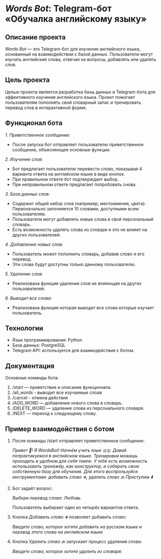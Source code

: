 # *Words Bot*: Telegram-бот «Обучалка английскому языку»

## Описание проекта
*Words Bot* — это Telegram-бот для изучения английского языка, основанный на взаимодействии с базой данных. Пользователи могут изучать английские слова, отвечая на вопросы, добавлять или удалять слов.

## Цель проекта
Целью проекта является разработка базы данных и Telegram-бота для эффективного изучения английского языка. Проект помогает пользователям пополнять свой словарный запас и тренировать перевод слов в интерактивной форме.

## Функционал бота
*1. Приветственное сообщение:*
- После запуска бот отправляет пользователю приветственное сообщение, объясняющее основные функции.

*2. Изучение слов:*
- Бот предлагает пользователю перевести слово, показывая 4 варианта ответа на английском языке в виде кнопок.
- При правильном ответе бот подтверждает выбор.
- При неправильном ответе предлагает попробовать снова.
  
*3. База данных слов:*
- Содержит общий набор слов (например, местоимения, цвета). Первоначально заполняется 10 словами, доступными всем пользователям.
- Пользователи могут добавлять новые слова в свой персональный словарь.
- Есть возможность удалять слова из словаря и это не влияет на других пользователей.
  
*4. Добавление новых слов:*
- Пользователь может пополнить словарь, добавив слово и его перевод.
- Эти слова будут доступны только данному пользователю.
  
*5. Удаление слов:*
- Реализована функция удаления слов не влияющая на других пользователей.

*6. Выводит все слова:*
- Реализована функция которая выводит все слова которые изучает пользователь.

## Технологии
- Язык программирования: Python
- База данных: PostgreSQL
- Telegram API: используется для взаимодействия с ботом.
  
## Документация
Основные команды бота:
1. /start — приветствие и описание функционала.
2. /all_words - выводит все изучаемые слоав  
3. /cancel - отмена действия
4. /ADD_WORD — добавление нового слова в словарь.
5. /DELETE_WORD — удаление слова из персонального словаря.
6. /NEXT — переход к следующему слову.

## Пример взаимодействия с ботом
1. После команды /start отправляет приветственное сообщение:
   
   *Привет 👋!*
*Я WordsBot! Начнём учить язык 🇬🇧.*
*Давай попрактикуемся в английском языке. Тренировки можешь проходить в удобном для себя темпе.
У тебя есть возможность использовать тренажёр, как конструктор, и собирать свою собственную базу для обучения.*
*Для этого воспрользуйся инструментами:*
*добавить слово ➕,*
*удалить слово 🔙*
*Приступим ⬇️*

2. Бот задаёт вопрос:

   *Выбери перевод слова: Любовь*

   Пользователь выбирает один из четырёх вариантов ответа.

3. Кнопка *Добавить слово ➕* позволяет добавить слово:
   
   *Введите слово, которое хотите добавить на русском языке и перевод этого слова на английском языке*

4. Кнопка *Удалить слово 🔙* запускает процесс удаления слова:
   
   *Введите слово, которое хотите удалить из словаря:*